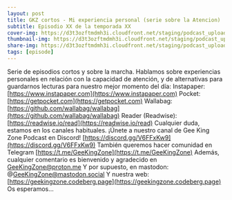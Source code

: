 ```yaml
---
layout: post
title: GKZ cortos - Mi experiencia personal (serie sobre la Atencion)
subtitle: Episodio XX de la temporada XX
cover-img: https://d3t3ozftmdmh3i.cloudfront.net/staging/podcast_uploaded_episode/14743809/14743809-1691161341482-dab63ef60b881.jpg
thumbnail-img: https://d3t3ozftmdmh3i.cloudfront.net/staging/podcast_uploaded_episode/14743809/14743809-1691161341482-dab63ef60b881.jpg
share-img: https://d3t3ozftmdmh3i.cloudfront.net/staging/podcast_uploaded_episode/14743809/14743809-1691161341482-dab63ef60b881.jpg
tags: [episode]
---
```


Serie de episodios cortos y sobre la marcha.
Hablamos sobre experiencias personales en relación con la capacidad de atención, y de alternativas para guardarnos lecturas para nuestro mejor momento del día:
Instapaper: [https://www.instapaper.com](https://www.instapaper.com)
Pocket: [https://getpocket.com](https://getpocket.com)
Wallabag: [https://github.com/wallabag/wallabag](https://github.com/wallabag/wallabag)
Reader (Readwise): [https://readwise.io/read](https://readwise.io/read)
Cualquier duda, estamos en los canales habituales.
¡Únete a nuestro canal de Gee King Zone Podcast en Discord! [https://discord.gg/V6FFxKw9](https://discord.gg/V6FFxKw9)
También queremos hacer comunidad en Telegram [https://t.me/GeeKingZone](https://t.me/GeeKingZone)
Además, cualquier comentario es bienvenido y agradecido en GeeKingZone@proton.me
Y por supuesto, en mastodon: @GeeKingZone@mastodon.social
Y nuestra web: [https://geekingzone.codeberg.page](https://geekingzone.codeberg.page)
Os esperamos...
